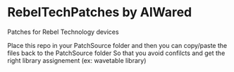 # RebelTechPatches by AlWared
Patches for Rebel Technology devices

Place this repo in your PatchSource folder and then you can copy/paste the files back to the PatchSource folder
So that you avoid confilcts and get the right library assignement (ex: wavetable library)
